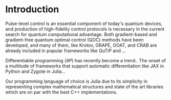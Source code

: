 # Introduction

Pulse-level control is an essential component of today's quantum devices, and production of high-fidelity control protocols is necessary in the current search for quantum computational advantage. Both gradient-based and gradient-free quantum optimal control (QOC) methods have been developed, and many of them, like Krotov, GRAPE, GOAT, and CRAB are already included in popular frameworks like QuTiP and ...


Differentiable programming ($\partial P$) has recently become a trend..
The onset of a multitude of frameworks that support automatic differentiation like JAX in Python and Zygote in Julia...

Our programming language of choice is Julia due to its simplicity in representing complex mathematical structures and state of the art libraries which are on par with the best C++
implementations.